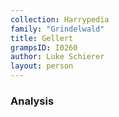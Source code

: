 ```yaml
---
collection: Harrypedia
family: "Grindelwald"
title: Gellert
grampsID: I0260
author: Luke Schierer
layout: person
---
```


### Analysis
